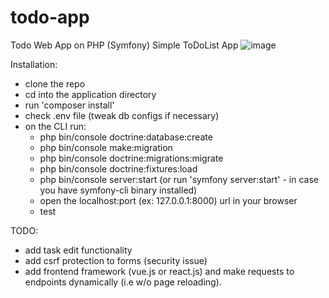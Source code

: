 # todo-app
Todo Web App on PHP (Symfony)
Simple ToDoList App
![image](https://github.com/meirbnb/todo-app/assets/76254028/ae31f21f-c19e-4d75-8c53-9815a4414b53)

Installation:
- clone the repo
- cd into the application directory
- run 'composer install'
- check .env file (tweak db configs if necessary)
- on the CLI run:
  - php bin/console doctrine:database:create
  - php bin/console make:migration
  - php bin/console doctrine:migrations:migrate
  - php bin/console doctrine:fixtures:load
  - php bin/console server:start (or run 'symfony server:start' - in case you have symfony-cli binary installed)
  - open the localhost:port (ex: 127.0.0.1:8000) url in your browser
  - test

TODO:
- add task edit functionality
- add csrf protection to forms (security issue)
- add frontend framework (vue.js or react.js) and make requests to endpoints dynamically (i.e w/o page reloading).

